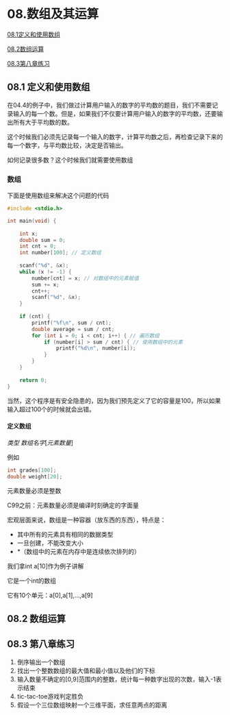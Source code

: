 # 08.数组及其运算

[08.1定义和使用数组](#081-定义和使用数组)

[08.2数组运算](#082-数组运算)

[08.3第八章练习](#083-第八章练习)

## 08.1 定义和使用数组

在04.4的例子中，我们做过计算用户输入的数字的平均数的题目，我们不需要记录输入的每一个数。但是，如果我们不仅要计算用户输入的数字的平均数，还要输出所有大于平均数的数。

这个时候我们必须先记录每⼀个输⼊的数字，计算平均数之后，再检查记录下来的每⼀个数字，与平均数⽐较，决定是否输出。

如何记录很多数？这个时候我们就需要使用数组

### 数组

下面是使用数组来解决这个问题的代码

```c
#include <stdio.h>

int main(void) {
    
    int x;
    double sum = 0;
    int cnt = 0;
    int number[100]; // 定义数组
    
    scanf("%d", &x);
    while (x != -1) {
        number[cnt] = x; // 对数组中的元素赋值
        sum += x;
        cnt++;
        scanf("%d", &x);
    }
    
    if (cnt) {
        printf("%f\n", sum / cnt);
        double average = sum / cnt;
        for (int i = 0; i < cnt; i++) { // 遍历数组
            if (number[i] > sum / cnt) { // 使用数组中的元素
                printf("%d\n", number[i]);
            }
        }
    }
    
    return 0;
}
```

当然，这个程序是有安全隐患的，因为我们预先定义了它的容量是100，所以如果输入超过100个的时候就会出错。

#### 定义数组

*类型* *数组名字*[*元素数量*]

例如

```c
int grades[100];
double weight[20];
```

元素数量必须是整数

C99之前：元素数量必须是编译时刻确定的字面量

宏观层面来说，数组是一种容器（放东西的东西），特点是：

- 其中所有的元素具有相同的数据类型
- 一旦创建，不能改变大小
- *（数组中的元素在内存中是连续依次排列的）

我们拿int a[10]作为例子讲解

它是一个int的数组

它有10个单元：a[0],a[1],...,a[9]

## 08.2 数组运算

## 08.3 第八章练习

1. 倒序输出一个数组
2. 找出一个整数数组的最大值和最小值以及他们的下标
3. 输⼊数量不确定的[0,9]范围内的整数，统计每⼀种数字出现的次数，输⼊-1表⽰结束
4. tic-tac-toe游戏判定胜负
5. 假设一个三位数组映射一个三维平面，求任意两点的距离